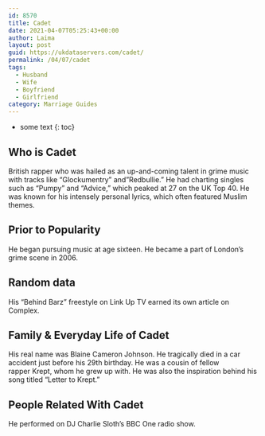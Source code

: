 ```yaml
---
id: 8570
title: Cadet
date: 2021-04-07T05:25:43+00:00
author: Laima
layout: post
guid: https://ukdataservers.com/cadet/
permalink: /04/07/cadet
tags:
  - Husband
  - Wife
  - Boyfriend
  - Girlfriend
category: Marriage Guides
---
```


* some text
{: toc}


## Who is Cadet
                  
                  
                  
British rapper who was hailed as an up-and-coming talent in grime music with tracks like &#8220;Glockumentry&#8221; and&#8221;Redbullie.&#8221; He had charting singles such as &#8220;Pumpy&#8221; and &#8220;Advice,&#8221; which peaked at 27 on the UK Top 40. He was known for his intensely personal lyrics, which often featured Muslim themes.
                  
              
            
              
            
                
                
                
## Prior to Popularity
                  
                  
                  
He began pursuing music at age sixteen. He became a part of London&#8217;s grime scene in 2006.
                  
              
            
              
            
                
                
                
## Random data
                  
                  
                  
His &#8220;Behind Barz&#8221; freestyle on Link Up TV earned its own article on Complex.
                  
              
            
              
            
                
                
                
## Family & Everyday Life of Cadet
                  
                  
                  
His real name was Blaine Cameron Johnson. He tragically died in a car accident just before his 29th birthday. He was a cousin of fellow rapper Krept, whom he grew up with. He was also the inspiration behind his song titled &#8220;Letter to Krept.&#8221;
                  
              
            
              
            
                
                
                
## People Related With Cadet
                  
                  
                  
He performed on DJ Charlie Sloth&#8217;s BBC One radio show.
                  
              
            
              
            
                
              
            
              
              
            
            
              
            
          
          
          